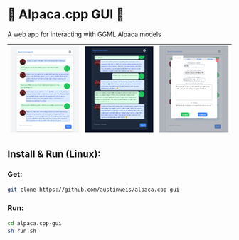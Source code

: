 # 🤖 Alpaca.cpp GUI 🦙
A web app for interacting with GGML Alpaca models

| ![Screenshot1](https://raw.githubusercontent.com/austinweis/alpaca.cpp-gui/main/docs/images/screen1.png) | ![Screenshot2](https://raw.githubusercontent.com/austinweis/alpaca.cpp-gui/main/docs/images/screen2.png) | ![Screenshot3](https://raw.githubusercontent.com/austinweis/alpaca.cpp-gui/main/docs/images/screen3.png) |
|---|---|---|

## Install & Run (Linux):
### Get:
``` bash
git clone https://github.com/austinweis/alpaca.cpp-gui
```
### Run:
``` bash
cd alpaca.cpp-gui
sh run.sh
```
